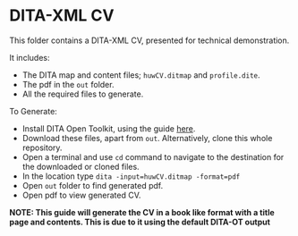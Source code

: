 # DITA-XML CV

This folder contains a DITA-XML CV, presented for technical demonstration. 

It includes:
- The DITA map and content files; `huwCV.ditmap` and `profile.dite`.
- The pdf in the `out` folder.   
- All the required files to generate. 

To Generate: 

- Install DITA Open Toolkit, using the guide [here](https://www.dita-ot.org/dev/topics/installing-client).
- Download these files, apart from `out`. Alternatively, clone this whole repository.
- Open a terminal and use `cd` command to navigate to the destination for the downloaded or cloned files. 
- In the location type `dita -input=huwCV.ditmap -format=pdf`
- Open `out` folder to find generated pdf. 
- Open pdf to view generated CV. 

**NOTE: This guide will generate the CV in a book like format with a title page and contents. This is due to it using the default DITA-OT output** 